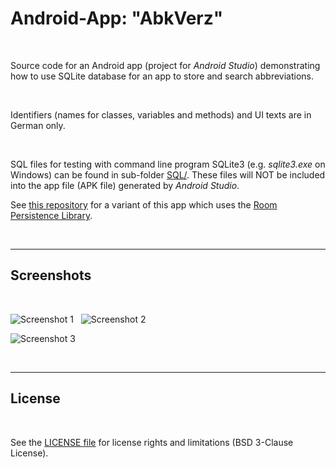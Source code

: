 # Android-App: "AbkVerz" #

<br>

Source code for an Android app (project for *Android Studio*) demonstrating how to use SQLite database for an app to store and search abbreviations.

<br>

Identifiers (names for classes, variables and methods) and UI texts are in German only.

<br>

SQL files for testing with command line program SQLite3 (e.g. *sqlite3.exe* on Windows) can be found in sub-folder [SQL/](SQL). 
These files will NOT be included into the app file (APK file) generated by *Android Studio*.

See [this repository](https://github.com/MDecker-MobileComputing/Android_AbkVerzMitRoom) for a variant of this app which uses the [Room Persistence Library](https://developer.android.com/training/data-storage/room?hl=lt).

<br>

----

## Screenshots ##

<br>

![Screenshot 1](screenshot_1.png) &nbsp; ![Screenshot 2](screenshot_2.png) 

![Screenshot 3](screenshot_3.png)

<br>

----

## License ##

<br>

See the [LICENSE file](LICENSE.md) for license rights and limitations (BSD 3-Clause License).

<br>
